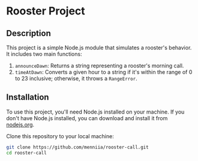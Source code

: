 # Rooster Project

## Description

This project is a simple Node.js module that simulates a rooster's behavior. It includes two main functions:

1. `announceDawn`: Returns a string representing a rooster's morning call.
2. `timeAtDawn`: Converts a given hour to a string if it's within the range of 0 to 23 inclusive; otherwise, it throws a `RangeError`.

## Installation

To use this project, you'll need Node.js installed on your machine. If you don't have Node.js installed, you can download and install it from [nodejs.org](https://nodejs.org/).

Clone this repository to your local machine:

```bash
git clone https://github.com/menniia/rooster-call.git
cd rooster-call
```
